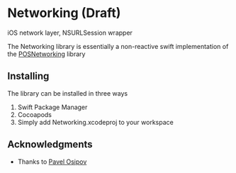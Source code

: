 # Networking (Draft)

iOS network layer, NSURLSession wrapper

The Networking library is essentially a non-reactive swift implementation of the [POSNetworking](https://github.com/pavelosipov/POSNetworking) library

## Installing

The library can be installed in three ways
1. Swift Package Manager
2. Cocoapods
3. Simply add Networking.xcodeproj to your workspace

## Acknowledgments

* Thanks to [Pavel Osipov](https://github.com/pavelosipov)
